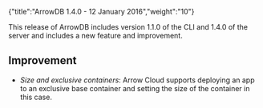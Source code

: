 {"title":"ArrowDB 1.4.0 - 12 January 2016","weight":"10"} 

This release of ArrowDB includes version 1.1.0 of the CLI and 1.4.0 of the server and includes a new feature and improvement.

## Improvement

*   _Size and exclusive containers_: Arrow Cloud supports deploying an app to an exclusive base container and setting the size of the container in this case.